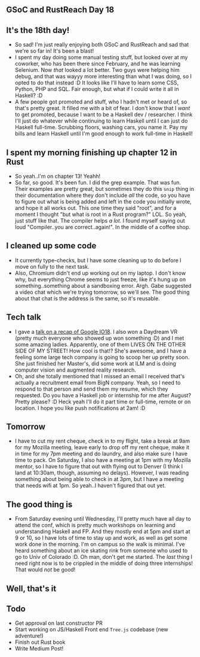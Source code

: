 ## GSoC and RustReach Day 18

## It's the 18th day!
- So sad! I'm just really enjoying both GSoC and RustReach and sad that we're so far in! It's been a blast!
- I spent my day doing some manual testing stuff, but looked over at my coworker, who has been there since February,
  and he was learning Selenium. Now *that* looked a lot better. Two guys were helping him debug, and that was wayyy more
  interesting than what I was doing, so I opted to do that instead :D It looks like I'll have to learn some CSS, Python, PHP
  and SQL. Fair enough, but what if I could write it all in Haskell? :D
- A few people got promoted and stuff, who I hadn't met or heard of, so that's pretty great. It filled me with a bit of fear.
  I don't know that I *want* to get promoted, because I want to be a Haskell dev / researcher. I think I'll just do whatever while continuing
  to learn Haskell until I can just do Haskell full-time. Scrubbing floors, washing cars, you name it. Pay my bills and learn Haskell
  until I'm good enough to work full-time in Haskell!

## I spent my morning finishing up chapter 12 in Rust
- So yeah..I'm on chapter 13! Yeahh!
- So far, so good. It's been fun. I did the grep example. That was fun. Their examples are pretty great, but sometimes they do
  this ```snip``` thing in their documentation where they don't include *all* the code, so you have to figure out what is being
  added and left in the code you initially wrote, and hope it all works out. This one time they said "root", and for a moment
  I thought "but what is root in a Rust program?" LOL. So yeah, just stuff like that. The compiler helps *a lot*. I found myself
  saying out loud "Compiler..you are correct..again!". In the middle of a coffee shop.
  
## I cleaned up some code
- It currently type-checks, but I have some cleaning up to do before I move on fully to the next task.
- Also, Chromium didn't end up working out on my laptop. I don't know why, but everything Chrome seems to just freeze, 
  like it's hung up on something..something about a sandboxing error. Argh. Gabe suggested a video chat which we're trying
  tomorrow, so we'll see. The good thing about that chat is the address is the same, so it's reusable. 
  
## Tech talk
- I gave a [talk on a recap of Google IO18](https://docs.google.com/presentation/d/1AZQwKtHFhXcDj-QIiVjuhi88oFmeA3xY_WDeXcOL7no/edit?usp=sharing).
  I also won a Daydream VR (pretty much everyone who showed up won something :D) and I met some amazing ladies. Apparently, one of them
  LIVES ON THE OTHER SIDE OF MY STREET! How cool is that!? She's awesome, and I have a feeling some large tech company is going to scoop
  her up pretty soon. She just finished her Master's, did some work at ILM and is doing computer vision and augmented reality research.
- Oh, and she totally mentioned that I missed an email I received that's actually a recruitment email from BigN company. Yeah, so I need
  to respond to that person and send them my resume, which they requested. Do you have a Haskell job or internship for me after August?
  Pretty please? :D Heck yeah I'll do it part time or full-time, remote or on location. I hope you like push notifications at 2am! :D
  
## Tomorrow
- I have to cut my rent cheque, check in to my flight, take a break at 9am for my Mozilla meeting, leave early to drop off 
  my rent cheque, make it in time for my 7pm meeting and do laundry, and also make sure I have time to pack. On Saturday, I also have a meeting
  at 1pm with my Mozilla mentor, so I have to figure that out with flying out to Denver (I think I land at 10:30am, though, assuming
  no delays). However, I was reading something about being able to check in at 3pm, but I have a meeting that needs wifi at 1pm.
  So yeah..I haven't figured that out yet.
  
## The good thing is
- From Saturday evening until Wednesday, I'll pretty much have all day to attend the conf, which is pretty much workshops on 
  learning and understanding Haskell and FP. And they mostly end at 5pm and start at 9 or 10, so I have lots of time to
  stay up and work, as well as get some work done in the morning. I'm on campus so the walk is minimal. I've heard something
  about an ice skating rink from someone who used to go to Univ of Colorado :D. Oh man, don't get me started. The *last* thing
  I need right now is to be crippled in the middle of doing three internships! That would *not* be good!
  
## Well, that's it

## Todo
- Get approval on last constructor PR
- Start working on JS/Haskell Front end ```Tree.js``` codebase (new adventure!)
- Finish out Rust book
- Write Medium Post!
